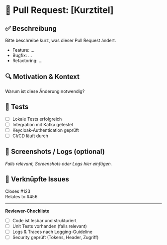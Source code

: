 # 🚀 Pull Request: [Kurztitel]

## ✅ Beschreibung

Bitte beschreibe kurz, was dieser Pull Request ändert.

- Feature: ...
- Bugfix: ...
- Refactoring: ...

## 🔍 Motivation & Kontext

Warum ist diese Änderung notwendig?

## 🧪 Tests

- [ ] Lokale Tests erfolgreich
- [ ] Integration mit Kafka getestet
- [ ] Keycloak-Authentication geprüft
- [ ] CI/CD läuft durch

## 📸 Screenshots / Logs (optional)

_Falls relevant, Screenshots oder Logs hier einfügen._

## 📎 Verknüpfte Issues

Closes #123  
Relates to #456

---

**Reviewer-Checkliste**

- [ ] Code ist lesbar und strukturiert
- [ ] Unit Tests vorhanden (falls relevant)
- [ ] Logs & Traces nach Logging-Guideline
- [ ] Security geprüft (Tokens, Header, Zugriff)
